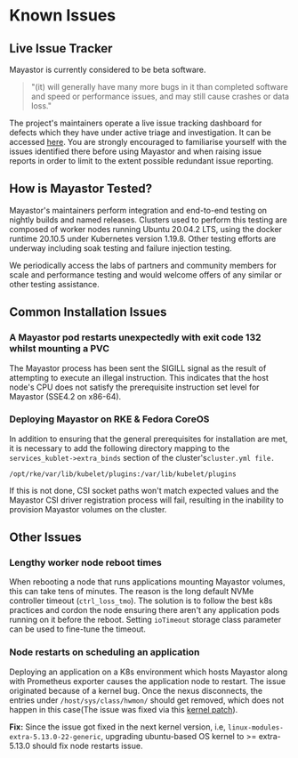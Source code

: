 # Known Issues

## Live Issue Tracker

Mayastor is currently considered to be beta software.

> "\(it\) will generally have many more bugs in it than completed software and speed or performance issues, and may still cause crashes or data loss."

The project's maintainers operate a live issue tracking dashboard for defects which they have under active triage and investigation. It can be accessed [here](https://mayadata.atlassian.net/secure/Dashboard.jspa?selectPageId=10015). You are strongly encouraged to familiarise yourself with the issues identified there before using Mayastor and when raising issue reports in order to limit to the extent possible redundant issue reporting.

## How is Mayastor Tested?

Mayastor's maintainers perform integration and end-to-end testing on nightly builds and named releases. Clusters used to perform this testing are composed of worker nodes running Ubuntu 20.04.2 LTS, using the docker runtime 20.10.5 under Kubernetes version 1.19.8. Other testing efforts are underway including soak testing and failure injection testing.

We periodically access the labs of partners and community members for scale and performance testing and would welcome offers of any similar or other testing assistance.

## Common Installation Issues

### A Mayastor pod restarts unexpectedly with exit code 132 whilst mounting a PVC

The Mayastor process has been sent the SIGILL signal as the result of attempting to execute an illegal instruction. This indicates that the host node's CPU does not satisfy the prerequisite instruction set level for Mayastor \(SSE4.2 on x86-64\).

### Deploying Mayastor on RKE & Fedora CoreOS

In addition to ensuring that the general prerequisites for installation are met, it is necessary to add the following directory mapping to the `services_kublet->extra_binds` section of the cluster's`cluster.yml file.`

```text
/opt/rke/var/lib/kubelet/plugins:/var/lib/kubelet/plugins
```

If this is not done, CSI socket paths won't match expected values and the Mayastor CSI driver registration process will fail, resulting in the inability to provision Mayastor volumes on the cluster.

## Other Issues

### Lengthy worker node reboot times

When rebooting a node that runs applications mounting Mayastor volumes, this can take tens of minutes. The reason is the long default NVMe controller timeout \(`ctrl_loss_tmo`\). The solution is to follow the best k8s practices and cordon the node ensuring there aren't any application pods running on it before the reboot. Setting `ioTimeout` storage class parameter can be used to fine-tune the timeout.

### Node restarts on scheduling an application 

Deploying an application on a K8s environment which hosts Mayastor along with Prometheus exporter causes the application node to restart.
The issue originated because of a kernel bug. Once the nexus disconnects, the entries under `/host/sys/class/hwmon/` should get removed, which does not happen in this case(The issue was fixed via this [kernel patch](https://www.mail-archive.com/linux-kernel@vger.kernel.org/msg2413147.html)).

**Fix:** Since the issue got fixed in the next kernel version, i.e, `linux-modules-extra-5.13.0-22-generic`, upgrading ubuntu-based OS kernel to >= extra-5.13.0 should fix node restarts issue.
